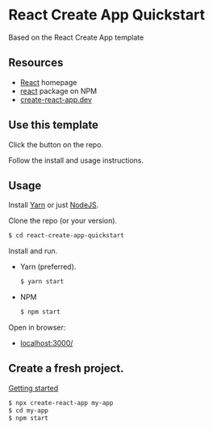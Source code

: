 # React Create App Quickstart
Based on the React Create App template


## Resources

- [React](https://reactjs.org/) homepage
- [react](https://www.npmjs.com/package/react) package on NPM
- [create-react-app.dev](https://create-react-app.dev/)


## Use this template

Click the button on the repo.

Follow the install and usage instructions.


## Usage

Install [Yarn](https://gist.github.com/MichaelCurrin/bdc34c554fa3023ee81449eb77375fcb) or just [NodeJS](https://gist.github.com/MichaelCurrin/aa1fc56419a355972b96bce23f3bccba).

Clone the repo (or your version).

```sh
$ cd react-create-app-quickstart
```

Install and run.

- Yarn (preferred).
    ```sh
    $ yarn start
    ```
- NPM
    ```sh
    $ npm start
    ```

Open in browser:

- [localhost:3000/](http://localhost:3000/)


## Create a fresh project.

[Getting started](https://create-react-app.dev/docs/getting-started/)

```sh
$ npx create-react-app my-app
$ cd my-app
$ npm start
```
